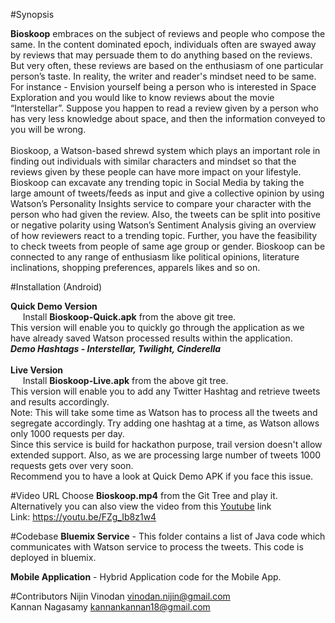 #Synopsis

<b>Bioskoop</b> embraces on the subject of reviews and people who compose the same. In the content dominated epoch, individuals often are swayed away by reviews that may persuade them to do anything based on the reviews. But very often, these reviews are based on the enthusiasm of one particular person’s taste. In reality, the writer and reader's mindset need to be same. For instance - Envision yourself being a person who is interested in Space Exploration and you would like to know reviews about the movie “Interstellar”. Suppose you happen to read a review given by a person who has very less knowledge about space, and then the information conveyed to you will be wrong.<br/><br/>
Bioskoop, a Watson-based shrewd system which plays an important role in finding out individuals with similar characters and mindset so that the reviews given by these people can have more impact on your lifestyle. Bioskoop can excavate any trending topic in Social Media by taking the large amount of tweets/feeds as input and give a collective opinion by using Watson’s Personality Insights service to compare your character with the person who had given the review. Also, the tweets can be split into positive or negative polarity using Watson’s Sentiment Analysis giving an overview of how reviewers react to a trending topic. Further, you have the feasibility to check tweets from people of same age group or gender.  Bioskoop can be connected to any range of enthusiasm like political opinions, literature inclinations, shopping preferences, apparels likes and so on.


#Installation (Android)

<b>Quick Demo Version</b><br/>
&nbsp;&nbsp;&nbsp;&nbsp;&nbsp;Install <b>Bioskoop-Quick.apk</b> from the above git tree.<br/>
This version will enable you to quickly go through the application as we have already saved Watson processed results within the application.<br/>
<b><i>Demo Hashtags - Interstellar, Twilight, Cinderella</i></b><br/><br/>
<b>Live Version</b><br/>&nbsp;&nbsp;&nbsp;&nbsp;&nbsp;Install <b>Bioskoop-Live.apk</b> from the above git tree.<br/>
This version will enable you to add any Twitter Hashtag and retrieve tweets and results accordingly.<br/>
Note: This will take some time as Watson has to process all the tweets and segregate accordingly. 
Try adding one hashtag at a time, as Watson allows only 1000 requests per day.<br/>
Since this service is build for hackathon purpose, trail version doesn't allow extended support. Also, as we are processing large number of tweets 1000 requests gets over very soon.<br/>
Recommend you to have a look at Quick Demo APK if you face this issue.

#Video URL
Choose <b>Bioskoop.mp4</b> from the Git Tree and play it.<br/>
Alternatively you can also view the video from this <a href="https://youtu.be/FZg_Ib8z1w4" target="_blank">Youtube</a> link<br/>
Link: <a href="https://youtu.be/FZg_Ib8z1w4" target="_blank">https://youtu.be/FZg_Ib8z1w4</a>


#Codebase
<b>Bluemix Service</b> - This folder contains a list of Java code which communicates with Watson service to process the tweets. This code is deployed in bluemix. <br/>

<b>Mobile Application</b> - Hybrid Application code for the Mobile App. <br/>

#Contributors
Nijin Vinodan vinodan.nijin@gmail.com<br/>
Kannan Nagasamy kannankannan18@gmail.com


